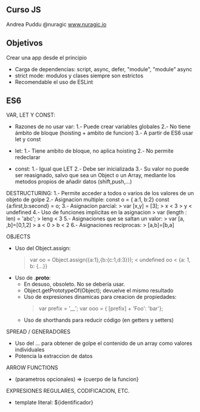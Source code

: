 Curso JS
--------
Andrea Puddu @nuragic www.nuragic.io

Objetivos
---------
Crear una app desde el principio

* Carga de dependencias: script, async, defer, "module", "module" async
* strict mode: modulos y clases siempre son estrictos
* Recomendable el uso de ESLint

ES6
---
VAR, LET Y CONST:
* Razones de no usar var:
  1.- Puede crear variables globales
  2.- No tiene ámbito de bloque (hoisting + ambito de funcion)
  3.- A partir de ES6 usar let y const

* let:
  1.- Tiene ambito de bloque, no aplica hoisting
  2.- No permite redeclarar

* const:
  1.- Igual que LET
  2.- Debe ser inicializada
  3.- Su valor no puede ser reasignado, salvo que sea un Object o un Array, mediante los metodos propios de añadir datos (shift,push,...)

DESTRUCTURING:
  1.- Permite acceder a todos o varios de los valores de un objeto de golpe
  2.- Asignacion multiple:
      const o = { a:1, b:2}
      const {a:first,b:second} = o;
  3.- Asignacion parcial:
      > var [x,y] = [3];
      > x
      < 3
      > y
      < undefined
  4.- Uso de funciones implicitas en la asignacion
      > var (length : len) = 'abc';
      > leng
      < 3
  5.- Asignaciones que se saltan un valor:
      > var [a, ,b]=[0,1,2]
      > a
      < 0
      > b
      < 2
  6.- Asignaciones reciprocas:
      > [a,b]=[b,a]

OBJECTS
  * Uso del Object.assign:
    > var oo = Object.assign({a:1},{b:{c:1,d:3}});
    < undefined
    > oo
    < {a: 1, b: {…}}
  * Uso de .__proto__:
    - En desuso, obsoleto. No se debería usar.
    - Object.getPrototypeOf(Object); devuelve el mismo resultado
    - Uso de expresiones dinamicas para creacion de propiedades:
      > var prefix = '__';
      > var ooo = { [prefix] + 'Foo': 'bar'};
    - Uso de shorthands para reducir código (en getters y setters)

SPREAD / GENERADORES
  * Uso del ... para obtener de golpe el contenido de un array como valores individuales
  * Potencia la extraccion de datos

ARROW FUNCTIONS
  * (parametros opcionales) => {cuerpo de la funcion}

EXPRESIONES REGULARES, CODIFICACION, ETC.
  * template literal: ${identificador}
